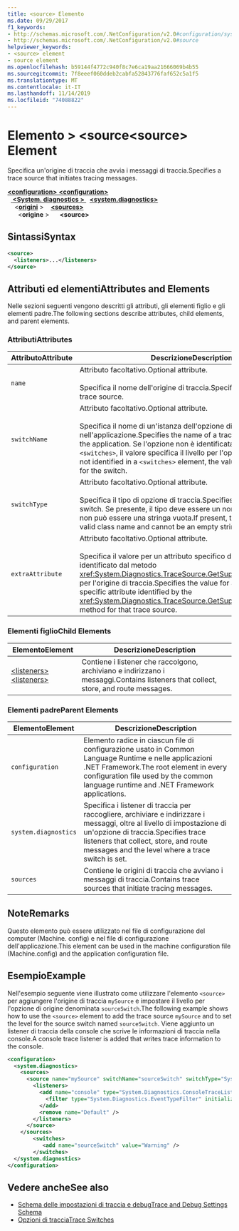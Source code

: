 ```yaml
---
title: <source> Elemento
ms.date: 09/29/2017
f1_keywords:
- http://schemas.microsoft.com/.NetConfiguration/v2.0#configuration/system.diagnostics/sources/source
- http://schemas.microsoft.com/.NetConfiguration/v2.0#source
helpviewer_keywords:
- <source> element
- source element
ms.openlocfilehash: b59144f4772c940f8c7e6ca19aa21666069b4b55
ms.sourcegitcommit: 7f8eeef060ddeb2cabfa52843776faf652c5a1f5
ms.translationtype: MT
ms.contentlocale: it-IT
ms.lasthandoff: 11/14/2019
ms.locfileid: "74088822"
---
```

# <a name="source-element"></a><span data-ttu-id="4c08f-102">Elemento > \<source</span><span class="sxs-lookup"><span data-stu-id="4c08f-102">\<source> Element</span></span>
<span data-ttu-id="4c08f-103">Specifica un'origine di traccia che avvia i messaggi di traccia.</span><span class="sxs-lookup"><span data-stu-id="4c08f-103">Specifies a trace source that initiates tracing messages.</span></span>  

<span data-ttu-id="4c08f-104">[ **\<configuration>** ](../configuration-element.md)</span><span class="sxs-lookup"><span data-stu-id="4c08f-104">[**\<configuration>**](../configuration-element.md)</span></span>\
<span data-ttu-id="4c08f-105">&nbsp;&nbsp;[ **\<System. diagnostics >** ](system-diagnostics-element.md)</span><span class="sxs-lookup"><span data-stu-id="4c08f-105">&nbsp;&nbsp;[**\<system.diagnostics>**](system-diagnostics-element.md)</span></span>\
<span data-ttu-id="4c08f-106">&nbsp;&nbsp;&nbsp;&nbsp;\<[**origini**](sources-element.md) ></span><span class="sxs-lookup"><span data-stu-id="4c08f-106">&nbsp;&nbsp;&nbsp;&nbsp;[**\<sources>**](sources-element.md)</span></span>\
<span data-ttu-id="4c08f-107">&nbsp;&nbsp;&nbsp;&nbsp;&nbsp;&nbsp;\<**origine** ></span><span class="sxs-lookup"><span data-stu-id="4c08f-107">&nbsp;&nbsp;&nbsp;&nbsp;&nbsp;&nbsp;**\<source>**</span></span>

## <a name="syntax"></a><span data-ttu-id="4c08f-108">Sintassi</span><span class="sxs-lookup"><span data-stu-id="4c08f-108">Syntax</span></span>  
  
```xml  
<source>   
  <listeners>...</listeners>  
</source>  
```  
  
## <a name="attributes-and-elements"></a><span data-ttu-id="4c08f-109">Attributi ed elementi</span><span class="sxs-lookup"><span data-stu-id="4c08f-109">Attributes and Elements</span></span>  
 <span data-ttu-id="4c08f-110">Nelle sezioni seguenti vengono descritti gli attributi, gli elementi figlio e gli elementi padre.</span><span class="sxs-lookup"><span data-stu-id="4c08f-110">The following sections describe attributes, child elements, and parent elements.</span></span>  
  
### <a name="attributes"></a><span data-ttu-id="4c08f-111">Attributi</span><span class="sxs-lookup"><span data-stu-id="4c08f-111">Attributes</span></span>  
  
|<span data-ttu-id="4c08f-112">Attributo</span><span class="sxs-lookup"><span data-stu-id="4c08f-112">Attribute</span></span>|<span data-ttu-id="4c08f-113">Descrizione</span><span class="sxs-lookup"><span data-stu-id="4c08f-113">Description</span></span>|  
|---------------|-----------------|  
|`name`|<span data-ttu-id="4c08f-114">Attributo facoltativo.</span><span class="sxs-lookup"><span data-stu-id="4c08f-114">Optional attribute.</span></span><br /><br /> <span data-ttu-id="4c08f-115">Specifica il nome dell'origine di traccia.</span><span class="sxs-lookup"><span data-stu-id="4c08f-115">Specifies the name of the trace source.</span></span>|  
|`switchName`|<span data-ttu-id="4c08f-116">Attributo facoltativo.</span><span class="sxs-lookup"><span data-stu-id="4c08f-116">Optional attribute.</span></span><br /><br /> <span data-ttu-id="4c08f-117">Specifica il nome di un'istanza dell'opzione di traccia nell'applicazione.</span><span class="sxs-lookup"><span data-stu-id="4c08f-117">Specifies the name of a trace switch instance in the application.</span></span> <span data-ttu-id="4c08f-118">Se l'opzione non è identificata in un elemento `<switches>`, il valore specifica il livello per l'opzione.</span><span class="sxs-lookup"><span data-stu-id="4c08f-118">If the switch is not identified in a `<switches>` element, the value specifies the level for the switch.</span></span>|  
|`switchType`|<span data-ttu-id="4c08f-119">Attributo facoltativo.</span><span class="sxs-lookup"><span data-stu-id="4c08f-119">Optional attribute.</span></span><br /><br /> <span data-ttu-id="4c08f-120">Specifica il tipo di opzione di traccia.</span><span class="sxs-lookup"><span data-stu-id="4c08f-120">Specifies the type of the trace switch.</span></span> <span data-ttu-id="4c08f-121">Se presente, il tipo deve essere un nome di classe valido e non può essere una stringa vuota.</span><span class="sxs-lookup"><span data-stu-id="4c08f-121">If present, the type must be a valid class name and cannot be an empty string.</span></span>|  
|`extraAttribute`|<span data-ttu-id="4c08f-122">Attributo facoltativo.</span><span class="sxs-lookup"><span data-stu-id="4c08f-122">Optional attribute.</span></span><br /><br /> <span data-ttu-id="4c08f-123">Specifica il valore per un attributo specifico dell'origine di traccia identificato dal metodo <xref:System.Diagnostics.TraceSource.GetSupportedAttributes%2A> per l'origine di traccia.</span><span class="sxs-lookup"><span data-stu-id="4c08f-123">Specifies the value for a trace source-specific attribute identified by the <xref:System.Diagnostics.TraceSource.GetSupportedAttributes%2A> method for that trace source.</span></span>|  
  
### <a name="child-elements"></a><span data-ttu-id="4c08f-124">Elementi figlio</span><span class="sxs-lookup"><span data-stu-id="4c08f-124">Child Elements</span></span>  
  
|<span data-ttu-id="4c08f-125">Elemento</span><span class="sxs-lookup"><span data-stu-id="4c08f-125">Element</span></span>|<span data-ttu-id="4c08f-126">Descrizione</span><span class="sxs-lookup"><span data-stu-id="4c08f-126">Description</span></span>|  
|-------------|-----------------|  
|[<span data-ttu-id="4c08f-127">\<listeners></span><span class="sxs-lookup"><span data-stu-id="4c08f-127">\<listeners></span></span>](listeners-element-for-source.md)|<span data-ttu-id="4c08f-128">Contiene i listener che raccolgono, archiviano e indirizzano i messaggi.</span><span class="sxs-lookup"><span data-stu-id="4c08f-128">Contains listeners that collect, store, and route messages.</span></span>|  
  
### <a name="parent-elements"></a><span data-ttu-id="4c08f-129">Elementi padre</span><span class="sxs-lookup"><span data-stu-id="4c08f-129">Parent Elements</span></span>  
  
|<span data-ttu-id="4c08f-130">Elemento</span><span class="sxs-lookup"><span data-stu-id="4c08f-130">Element</span></span>|<span data-ttu-id="4c08f-131">Descrizione</span><span class="sxs-lookup"><span data-stu-id="4c08f-131">Description</span></span>|  
|-------------|-----------------|  
|`configuration`|<span data-ttu-id="4c08f-132">Elemento radice in ciascun file di configurazione usato in Common Language Runtime e nelle applicazioni .NET Framework.</span><span class="sxs-lookup"><span data-stu-id="4c08f-132">The root element in every configuration file used by the common language runtime and .NET Framework applications.</span></span>|  
|`system.diagnostics`|<span data-ttu-id="4c08f-133">Specifica i listener di traccia per raccogliere, archiviare e indirizzare i messaggi, oltre al livello di impostazione di un'opzione di traccia.</span><span class="sxs-lookup"><span data-stu-id="4c08f-133">Specifies trace listeners that collect, store, and route messages and the level where a trace switch is set.</span></span>|  
|`sources`|<span data-ttu-id="4c08f-134">Contiene le origini di traccia che avviano i messaggi di traccia.</span><span class="sxs-lookup"><span data-stu-id="4c08f-134">Contains trace sources that initiate tracing messages.</span></span>|  
  
## <a name="remarks"></a><span data-ttu-id="4c08f-135">Note</span><span class="sxs-lookup"><span data-stu-id="4c08f-135">Remarks</span></span>  
 <span data-ttu-id="4c08f-136">Questo elemento può essere utilizzato nel file di configurazione del computer (Machine. config) e nel file di configurazione dell'applicazione.</span><span class="sxs-lookup"><span data-stu-id="4c08f-136">This element can be used in the machine configuration file (Machine.config) and the application configuration file.</span></span>  
  
## <a name="example"></a><span data-ttu-id="4c08f-137">Esempio</span><span class="sxs-lookup"><span data-stu-id="4c08f-137">Example</span></span>  
 <span data-ttu-id="4c08f-138">Nell'esempio seguente viene illustrato come utilizzare l'elemento `<source>` per aggiungere l'origine di traccia `mySource` e impostare il livello per l'opzione di origine denominata `sourceSwitch`.</span><span class="sxs-lookup"><span data-stu-id="4c08f-138">The following example shows how to use the `<source>` element to add the trace source `mySource` and to set the level for the source switch named `sourceSwitch`.</span></span> <span data-ttu-id="4c08f-139">Viene aggiunto un listener di traccia della console che scrive le informazioni di traccia nella console.</span><span class="sxs-lookup"><span data-stu-id="4c08f-139">A console trace listener is added that writes trace information to the console.</span></span>  
  
```xml  
<configuration>  
  <system.diagnostics>  
    <sources>  
      <source name="mySource" switchName="sourceSwitch" switchType="System.Diagnostics.SourceSwitch"  >  
        <listeners>  
          <add name="console" type="System.Diagnostics.ConsoleTraceListener" >  
            <filter type="System.Diagnostics.EventTypeFilter" initializeData="Error" />  
          </add>  
          <remove name="Default" />  
        </listeners>  
      </source>  
    </sources>  
        <switches>  
           <add name="sourceSwitch" value="Warning" />  
        </switches>    
  </system.diagnostics>   
</configuration>  
```  
  
## <a name="see-also"></a><span data-ttu-id="4c08f-140">Vedere anche</span><span class="sxs-lookup"><span data-stu-id="4c08f-140">See also</span></span>

- [<span data-ttu-id="4c08f-141">Schema delle impostazioni di traccia e debug</span><span class="sxs-lookup"><span data-stu-id="4c08f-141">Trace and Debug Settings Schema</span></span>](index.md)
- [<span data-ttu-id="4c08f-142">Opzioni di traccia</span><span class="sxs-lookup"><span data-stu-id="4c08f-142">Trace Switches</span></span>](../../../debug-trace-profile/trace-switches.md)
